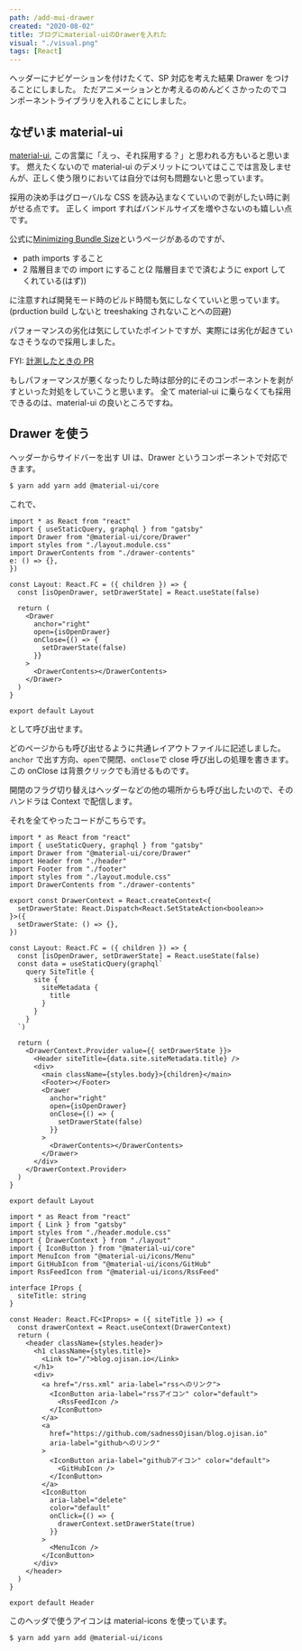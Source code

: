 ```yaml
---
path: /add-mui-drawer
created: "2020-08-02"
title: ブログにmaterial-uiのDrawerを入れた
visual: "./visual.png"
tags: [React]
---
```


ヘッダーにナビゲーションを付けたくて、SP 対応を考えた結果 Drawer をつけることにしました。
ただアニメーションとか考えるのめんどくさかったのでコンポーネントライブラリを入れることにしました。

## なぜいま material-ui

[material-ui](https://material-ui.com/), この言葉に「えっ、それ採用する？」と思われる方もいると思います。
燃えたくないので material-ui のデメリットについてはここでは言及しませんが、正しく使う限りにおいては自分では何も問題ないと思っています。

採用の決め手はグローバルな CSS を読み込まなくていいので剥がしたい時に剥がせる点です。
正しく import すればバンドルサイズを増やさないのも嬉しい点です。

公式に[Minimizing Bundle Size](https://material-ui.com/guides/minimizing-bundle-size/)というページがあるのですが、

- path imports すること
- 2 階層目までの import にすること(2 階層目までで済むように export してくれている(はず))

に注意すれば開発モード時のビルド時間も気にしなくていいと思っています。
(prduction build しないと treeshaking されないことへの回避)

パフォーマンスの劣化は気にしていたポイントですが、実際には劣化が起きていなさそうなので採用しました。

FYI: [計測したときの PR](https://github.com/sadnessOjisan/blog.ojisan.io/pull/50)

もしパフォーマンスが悪くなったりした時は部分的にそのコンポーネントを剥がすといった対処をしていこうと思います。
全て material-ui に乗らなくても採用できるのは、material-ui の良いところですね。

## Drawer を使う

ヘッダーからサイドバーを出す UI は、Drawer というコンポーネントで対応できます。

```sh
$ yarn add yarn add @material-ui/core
```

これで、

```tsx
import * as React from "react"
import { useStaticQuery, graphql } from "gatsby"
import Drawer from "@material-ui/core/Drawer"
import styles from "./layout.module.css"
import DrawerContents from "./drawer-contents"
e: () => {},
})

const Layout: React.FC = ({ children }) => {
  const [isOpenDrawer, setDrawerState] = React.useState(false)

  return (
    <Drawer
      anchor="right"
      open={isOpenDrawer}
      onClose={() => {
        setDrawerState(false)
      }}
    >
      <DrawerContents></DrawerContents>
    </Drawer>
  )
}

export default Layout
```

として呼び出せます。

どのページからも呼び出せるように共通レイアウトファイルに記述しました。
`anchor` で出す方向、`open`で開閉、`onClose`で close 呼び出しの処理を書きます。
この onClose は背景クリックでも消せるものです。

開閉のフラグ切り替えはヘッダーなどの他の場所からも呼び出したいので、そのハンドラは Context で配信します。

それを全てやったコードがこちらです。

```tsx:title=components/layout.tsx
import * as React from "react"
import { useStaticQuery, graphql } from "gatsby"
import Drawer from "@material-ui/core/Drawer"
import Header from "./header"
import Footer from "./footer"
import styles from "./layout.module.css"
import DrawerContents from "./drawer-contents"

export const DrawerContext = React.createContext<{
  setDrawerState: React.Dispatch<React.SetStateAction<boolean>>
}>({
  setDrawerState: () => {},
})

const Layout: React.FC = ({ children }) => {
  const [isOpenDrawer, setDrawerState] = React.useState(false)
  const data = useStaticQuery(graphql`
    query SiteTitle {
      site {
        siteMetadata {
          title
        }
      }
    }
  `)

  return (
    <DrawerContext.Provider value={{ setDrawerState }}>
      <Header siteTitle={data.site.siteMetadata.title} />
      <div>
        <main className={styles.body}>{children}</main>
        <Footer></Footer>
        <Drawer
          anchor="right"
          open={isOpenDrawer}
          onClose={() => {
            setDrawerState(false)
          }}
        >
          <DrawerContents></DrawerContents>
        </Drawer>
      </div>
    </DrawerContext.Provider>
  )
}

export default Layout
```

```tsx:title=components/header.tsx
import * as React from "react"
import { Link } from "gatsby"
import styles from "./header.module.css"
import { DrawerContext } from "./layout"
import { IconButton } from "@material-ui/core"
import MenuIcon from "@material-ui/icons/Menu"
import GitHubIcon from "@material-ui/icons/GitHub"
import RssFeedIcon from "@material-ui/icons/RssFeed"

interface IProps {
  siteTitle: string
}

const Header: React.FC<IProps> = ({ siteTitle }) => {
  const drawerContext = React.useContext(DrawerContext)
  return (
    <header className={styles.header}>
      <h1 className={styles.title}>
        <Link to="/">blog.ojisan.io</Link>
      </h1>
      <div>
        <a href="/rss.xml" aria-label="rssへのリンク">
          <IconButton aria-label="rssアイコン" color="default">
            <RssFeedIcon />
          </IconButton>
        </a>
        <a
          href="https://github.com/sadnessOjisan/blog.ojisan.io"
          aria-label="githubへのリンク"
        >
          <IconButton aria-label="githubアイコン" color="default">
            <GitHubIcon />
          </IconButton>
        </a>
        <IconButton
          aria-label="delete"
          color="default"
          onClick={() => {
            drawerContext.setDrawerState(true)
          }}
        >
          <MenuIcon />
        </IconButton>
      </div>
    </header>
  )
}

export default Header
```

このヘッダで使うアイコンは material-icons を使っています。

```sh
$ yarn add yarn add @material-ui/icons
```
